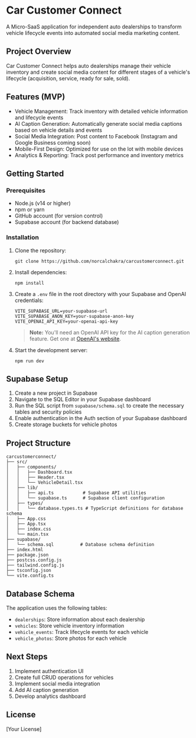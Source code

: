 # Car Customer Connect

A Micro-SaaS application for independent auto dealerships to transform vehicle lifecycle events into automated social media marketing content.

## Project Overview

Car Customer Connect helps auto dealerships manage their vehicle inventory and create social media content for different stages of a vehicle's lifecycle (acquisition, service, ready for sale, sold).

## Features (MVP)

- Vehicle Management: Track inventory with detailed vehicle information and lifecycle events
- AI Caption Generation: Automatically generate social media captions based on vehicle details and events
- Social Media Integration: Post content to Facebook (Instagram and Google Business coming soon)
- Mobile-First Design: Optimized for use on the lot with mobile devices
- Analytics & Reporting: Track post performance and inventory metrics

## Getting Started

### Prerequisites

- Node.js (v14 or higher)
- npm or yarn
- GitHub account (for version control)
- Supabase account (for backend database)

### Installation

1. Clone the repository:
   ```
   git clone https://github.com/norcalchakra/carcustomerconnect.git
   ```

2. Install dependencies:
   ```
   npm install
   ```

3. Create a `.env` file in the root directory with your Supabase and OpenAI credentials:
   ```
   VITE_SUPABASE_URL=your-supabase-url
   VITE_SUPABASE_ANON_KEY=your-supabase-anon-key
   VITE_OPENAI_API_KEY=your-openai-api-key
   ```
   
   > **Note:** You'll need an OpenAI API key for the AI caption generation feature. Get one at [OpenAI's website](https://platform.openai.com/api-keys).

4. Start the development server:
   ```
   npm run dev
   ```

## Supabase Setup

1. Create a new project in Supabase
2. Navigate to the SQL Editor in your Supabase dashboard
3. Run the SQL script from `supabase/schema.sql` to create the necessary tables and security policies
4. Enable authentication in the Auth section of your Supabase dashboard
5. Create storage buckets for vehicle photos

## Project Structure

```
carcustomerconnect/
├── src/
│   ├── components/
│   │   ├── Dashboard.tsx
│   │   ├── Header.tsx
│   │   └── VehicleDetail.tsx
│   ├── lib/
│   │   ├── api.ts           # Supabase API utilities
│   │   └── supabase.ts      # Supabase client configuration
│   ├── types/
│   │   └── database.types.ts # TypeScript definitions for database schema
│   ├── App.css
│   ├── App.tsx
│   ├── index.css
│   └── main.tsx
├── supabase/
│   └── schema.sql          # Database schema definition
├── index.html
├── package.json
├── postcss.config.js
├── tailwind.config.js
├── tsconfig.json
└── vite.config.ts
```

## Database Schema

The application uses the following tables:

- `dealerships`: Store information about each dealership
- `vehicles`: Store vehicle inventory information
- `vehicle_events`: Track lifecycle events for each vehicle
- `vehicle_photos`: Store photos for each vehicle

## Next Steps

1. Implement authentication UI
2. Create full CRUD operations for vehicles
3. Implement social media integration
4. Add AI caption generation
5. Develop analytics dashboard

## License

[Your License]

